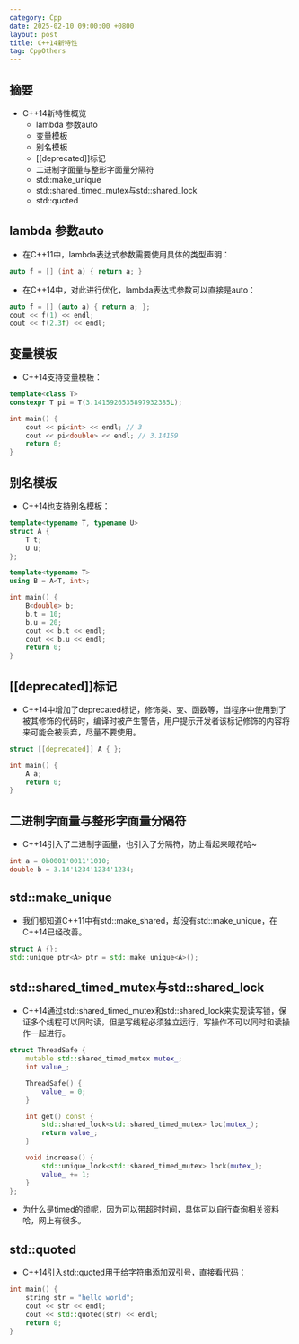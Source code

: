 ```yaml
---
category: Cpp
date: 2025-02-10 09:00:00 +0800
layout: post
title: C++14新特性
tag: CppOthers
---
```

## 摘要

+ C++14新特性概览
  + lambda 参数auto
  + 变量模板
  + 别名模板
  + [[deprecated]]标记
  + 二进制字面量与整形字面量分隔符
  + std::make_unique
  + std::shared_timed_mutex与std::shared_lock
  + std::quoted

<!--more-->

## lambda 参数auto

+ 在C++11中，lambda表达式参数需要使用具体的类型声明：
```cpp
auto f = [] (int a) { return a; }
```

+ 在C++14中，对此进行优化，lambda表达式参数可以直接是auto：
```cpp
auto f = [] (auto a) { return a; };
cout << f(1) << endl;
cout << f(2.3f) << endl;
```

## 变量模板

+ C++14支持变量模板：
```cpp
template<class T>
constexpr T pi = T(3.1415926535897932385L);

int main() {
    cout << pi<int> << endl; // 3
    cout << pi<double> << endl; // 3.14159
    return 0;
}
```

## 别名模板

+ C++14也支持别名模板：
```cpp
template<typename T, typename U>
struct A {
    T t;
    U u;
};

template<typename T>
using B = A<T, int>;

int main() {
    B<double> b;
    b.t = 10;
    b.u = 20;
    cout << b.t << endl;
    cout << b.u << endl;
    return 0;
}
```

## [[deprecated]]标记

+ C++14中增加了deprecated标记，修饰类、变、函数等，当程序中使用到了被其修饰的代码时，编译时被产生警告，用户提示开发者该标记修饰的内容将来可能会被丢弃，尽量不要使用。
```cpp
struct [[deprecated]] A { };

int main() {
    A a;
    return 0;
}
```

## 二进制字面量与整形字面量分隔符

+ C++14引入了二进制字面量，也引入了分隔符，防止看起来眼花哈~
```cpp
int a = 0b0001'0011'1010;
double b = 3.14'1234'1234'1234;
```

## std::make_unique

+ 我们都知道C++11中有std::make_shared，却没有std::make_unique，在C++14已经改善。
```cpp
struct A {};
std::unique_ptr<A> ptr = std::make_unique<A>();
```

## std::shared_timed_mutex与std::shared_lock

+ C++14通过std::shared_timed_mutex和std::shared_lock来实现读写锁，保证多个线程可以同时读，但是写线程必须独立运行，写操作不可以同时和读操作一起进行。
```cpp
struct ThreadSafe {
    mutable std::shared_timed_mutex mutex_;
    int value_;

    ThreadSafe() {
        value_ = 0;
    }

    int get() const {
        std::shared_lock<std::shared_timed_mutex> loc(mutex_);
        return value_;
    }

    void increase() {
        std::unique_lock<std::shared_timed_mutex> lock(mutex_);
        value_ += 1;
    }
};
```
+ 为什么是timed的锁呢，因为可以带超时时间，具体可以自行查询相关资料哈，网上有很多。

## std::quoted

+ C++14引入std::quoted用于给字符串添加双引号，直接看代码：
```cpp
int main() {
    string str = "hello world";
    cout << str << endl;
    cout << std::quoted(str) << endl;
    return 0;
}
```